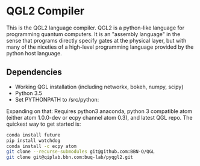# QGL2 Compiler

This is the QGL2 language compiler. QGL2 is a python-like language for
programming quantum computers. It is an "assembly language" in the sense that
programs directly specify gates at the physical layer, but with many of the
niceties of a high-level programming language provided by the python host
language.

## Dependencies

 * Working QGL installation (including networkx, bokeh, numpy, scipy)
 * Python 3.5
 * Set PYTHONPATH to <QGL2 install directory>/src/python:<QGL install directory>

Expanding on that:
Requires python3 anaconda, python 3 compatible atom (either atom 1.0.0-dev or
ecpy channel atom 0.3), and latest QGL repo. The quickest way to get started is:

```bash
conda install future
pip install watchdog
conda install -c ecpy atom
git clone --recurse-submodules git@github.com:BBN-Q/QGL
git clone git@qiplab.bbn.com:buq-lab/pyqgl2.git
```
